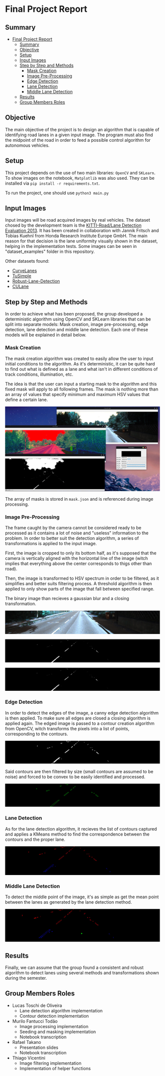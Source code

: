 # Final Project Report

## Summary
- [Final Project Report](#final-project-report)
  - [Summary](#summary)
  - [Objective](#-objective)
  - [Setup](#setup)
  - [Input Images](#input-images)
  - [Step by Step and Methods](#step-by-step-and-methods)
    - [Mask Creation](#mask-creation)
    - [Image Pre-Processing](#image-pre-processing)
    - [Edge Detection](#edge-detection)
    - [Lane Detection](#lane-detection)
    - [Middle Lane Detection](#middle-lane-detection)
  - [Results](#results)
  - [Group Members Roles](#group-members-roles)

## <a id="objective"></a> Objective

The main objective of the project is to design an algorithm that is capable of identifying 
road lanes in a given input image. The program must also find the midpoint of the road 
in order to feed a possible control algorithm for autonomous vehicles.

## Setup

This project depends on the use of two main libraries: ```OpenCV``` and ```SKLearn```. To show images on the notebook, ```Matplotlib``` was also used. They can be installed via ```pip install -r requirements.txt```.

To run the project, one should use ```python3 main.py```

## Input Images

Input images will be road acquired images by real vehicles. 
The dataset chosed by the development team is the 
[KITTI-Road/Lane Detection Evaluation 2013](https://www.kaggle.com/datasets/tryingit/roadlane-detection-evaluation-2013?resource=download). 
It has been created in collaboration with Jannik Fritsch and Tobias Kuehnl from Honda Research Institute Europe GmbH. 
The main reason for that decision is the lane uniformity visually shown in the dataset, helping in the implementation tests. 
Some images can be seen in "dataset_examples" folder in this repository.

Other datasets found:
- [CurveLanes](https://github.com/SoulmateB/CurveLanes)
- [TuSimple](https://github.com/TuSimple/tusimple-benchmark)
- [Robust-Lane-Detection](https://github.com/qinnzou/Robust-Lane-Detection/blob/master/README.md)
- [CULane](https://xingangpan.github.io/projects/CULane.html)


## Step by Step and Methods

In order to achieve what has been proposed, the group developed a deterministic algorithm using OpenCV and SKLearn libraries
that can be split into separate models: Mask creation, image pre-processing, edge detection, lane detection and middle lane
detection. Each one of these models will be explained in detail below.

### Mask Creation

The mask creation algorithm was created to easily allow the user to input initial conditions to the algorithm. As it's
deterministic, it can be quite hard to find out what is defined as a lane and what isn't in different conditions of track conditions,
illumination, etc.

The idea is that the user can input a starting mask to the algorithm and this fixed mask will apply to all following frames.
The mask is nothing more than an array of values that specify minimum and maximum HSV values that define a certain lane.

![](img/mask.jpeg)

The array of masks is stored in ```mask.json``` and is referenced during image processing.

### Image Pre-Processing

The frame caught by the camera cannot be considered ready to be processed as it contains a lot
of noise and "useless" information to the problem. In order to better suit the detection algorithm, a series
of transformations is applied to the input image.

First, the image is cropped to only its bottom half, as it's supposed that the camera is vertically aligned with
the horizontal line of the image (witch implies that everything above the center corresponds to thigs other than road).

Then, the image is transformed to HSV spectrum in order to be filtered, as it simplifies and better suits filtering process.
A threshold algorithm is then applied to only show parts of the image that fall between specified range.

The binary image than recieves a gaussian blur and a closing transformation.

![](img/cropped.jpeg)

![](img/binary.jpeg)

![](img/blurred.jpeg)

### Edge Detection

In order to detect the edges of the image, a canny edge detection algorithm is then applied. To make sure all edges are
closed a closing algorithm is applied again. The edged image is passed to a contour creation algorithm from OpenCV, witch
transforms the pixels into a list of points, corresponding to the contours.

![](img/edged.jpeg)

Said contours are then filtered by size (small contours are assumed to be noise) and forced to be convex to be easily
identified and processed.

![](img/contours.jpeg)

### Lane Detection

As for the lane detection algorithm, it recieves the list of contours captured and applies a KMeans method to
find the correspondence between the contours and the proper lane.

![](img/lanes.jpeg)

### Middle Lane Detection

To detect the middle point of the image, it's as simple as get the mean point between the lanes as generated by the lane
detection method.

![](img/middlepoint.jpeg)

## Results

Finally, we can assume that the group found a consistent and robust algorithm to detect lanes using several
methods and transformations shown during the semester.

## Group Members Roles

- Lucas Toschi de Oliveira
    * Lane detection algorithm implementation
    * Contour detection implementation
- Murilo Fantucci Todão
    * Image processing implementation
    * Seeding and masking implementation
    * Notebook transcription
- Rafael Takano
    * Presentation slides
    * Notebook transcription
- Thiago Vicentini
    * Image filtering implementation
    * Implementation of helper functions
